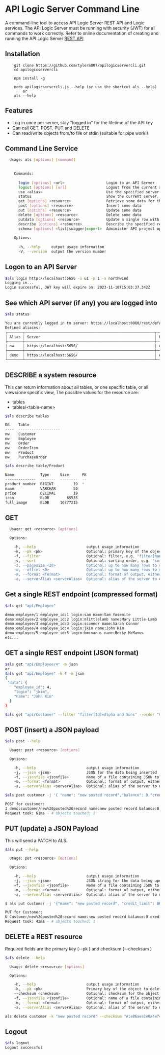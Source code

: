 

# API Logic Server Command Line
A command-line tool to access API Logic Server REST API and Logic services.
The API Logic Server must be running with security (JWT) for all commands to work correctly.
Refer to online documentation of creating and running the API Logic Server [REST API](https://apilogicserver.github.io/Docs/) 

## Installation

```aidl
    git clone https://github.com/tylerm007/apilogicservercli.git
    cd apilogicservercli
    
    npm install -g

    node apilogicservercli.js --help (or use the shortcut als --help)
        or
    als --help
```


## Features

* Log in once per server, stay "logged in" for the lifetime of the API key
* Can call GET, POST, PUT and DELETE
* Can read/write objects from/to file or stdin (suitable for pipe work!)

## Command Line Service
```sh
  Usage: als [options] [command]
  
  
    Commands:
  
      login [options] <url>                   Login to an API Server
      logout [options] [url]                  Logout from the current server, or a specific server
      use <alias>                             Use the specified server by default
      status                                  Show the current server, and any defined server aliases
      get [options] <resource>                Retrieve some data for the given table/view or custom endpoint
      post [options] <resource>               Insert some data
      put [options] <resource>                Update some data
      delete [options] <resource>             Delete some data
      putdata [options] <resource>            Update a single row with an upload to a file to a named attribute (-k <key> -c <attr> -f foo.jpg)
      describe [options] <resource>           Describe the specified resource, can be: tables[/tablename], views[/viewname], resources, functions, license, serverinfo
      schema [options] <list|swagger|export>  Administer API project options for an account.
  
    Options:
  
      -h, --help     output usage information
      -V, --version  output the version number


```

## Logon to an API Server
```sh
$als login http://localhost:5656 -u u1 -p 1 -a northwind
Logging in...
Login successful, JWT key will expire on: 2023-11-18T15:03:37.342Z
```


## See which API server (if any) you are logged into
```sh
$als status

You are currently logged in to server: https://localhost:8080/rest/default/demo/v1 as user: demo
Defined aliases:
┌───────┬───────────────────────────────────────────────────────────┬───────┐
│ Alias │ Server                                                    │ User  │
├───────┼───────────────────────────────────────────────────────────┼───────┤
| nw    │ https://localhost:5656/                                   | u1    │
├───────┼───────────────────────────────────────────────────────────┼───────┤
│ demo  │ https://localhost:5656/                                   │ demo  │
└───────┴───────────────────────────────────────────────────────────┴───────┘
```


## DESCRIBE a system resource
This can return information about all tables, or one specific table,
or all views/one specific view, The possible values for the resource are:

* tables
* tables/&lt;table-name>

```sh
$als describe tables

DB    Table
----  -------------------
nw    Customer
nw    Employee
nw    Order
nw    OrderItem
nw    Product
nw    PurchaseOrder
```

```sh
$als describe table/Product

Name            Type     Size      PK
--------------  -------  --------  --
product_number  BIGINT         19  *
name            VARCHAR        50
price           DECIMAL        19
icon            BLOB        65535
full_image      BLOB     16777215
```


## GET
```sh
  Usage: get <resource> [options]

  Options:

    -h, --help                       output usage information
    -k, --pk <pk>                    Optional: primary key of the object to retrieve
    -f, --filter                     Optional: filter, e.g. "filter[name]=SomeName"
    -s, --sort                       Optional: sorting order, e.g. "sort=balance 
    -z, --pagesize <20>              Optional: up to how many rows to return per level
    -o, --offset <0>                 Optional: up to how many rows to return per level
    -m, --format <format>            Optional: format of output, either text (default), json or compactjson    --truncate <length>
    -a, --serverAlias <serverAlias>  Optional: alias of the server to use if other than the current default server
```


## Get a single REST endpoint (compressed format)
```sh
$als get "apl/Employee"

demo:employee/1 employee_id:1 login:sam name:Sam Yosemite
demo:employee/2 employee_id:2 login:mlittlelamb name:Mary Little-Lamb
demo:employee/3 employee_id:3 login:sconnor name:Sarah Connor
demo:employee/4 employee_id:4 login:jkim name:John Kim
demo:employee/5 employee_id:5 login:bmcmanus name:Becky McManus
etc...
```

## GET a single REST endpoint (JSON format)
```sh
$als get "api/Employee/4" -m json
or
$als get "api/Employee" -k 4 -m json
{
 "data": {
    "employee_id": 4,
    "login": "jkim",
    "name": "John Kim"
  }
}

$als get "api/Customer" --filter "filter[Id]=Alpha and Sons" --order "CustomerName"
```

## POST (insert) a JSON payload

```sh
$als post --help

  Usage: post <resource> [options]

  Options:

    -h, --help                       output usage information
    -j, --json <json>                JSON for the data being inserted
    -f, --jsonfile <jsonfile>        Name of a file containing JSON to be inserted, or stdin to read from stdin
    -m, --format <format>            Optional: format of output, either text (default), json or compactjson
    -a, --serverAlias <serverAlias>  Optional: alias of the server to use if other than the current default server

$als post customer -j '{ "name": "new posted record","balance": 0,"credit_limit": 9000 }'

POST for customer:
I demo:customer/new%20posted%20record name:new posted record balance:0 credit_limit:9000
Request took: 61ms - # objects touched: 1
```

## PUT (update) a JSON Payload
This will send a PATCH to ALS.
```sh
$als put --help

  Usage: put <resource> [options]

  Options:

    -h, --help                       output usage information
    -j, --json <json>                JSON string for the data being updated
    -f, --jsonfile <jsonfile>        Name of a file containing JSON to be updated, or stdin to read from stdin
    -m, --format <format>            Optional: format of output, either text (default), json or compactjson
    -a, --serverAlias <serverAlias>  Optional: alias of the server to use if other than the current default server

$ als put customer -j '{"name": "new posted record", "credit_limit": 8000  }'

PUT for Customer:
U Customer/new%20posted%20record name:new posted record balance:0 credit_limit:8000
Request took: 42ms - # objects touched: 1
```

## DELETE a REST resource
Required fields are the primary key (--pk <pkey>) and checksum (--checksum <value>)

```sh
$als delete --help

  Usage: delete <resource> [options]

  Options:

    -h, --help                       output usage information
    -k, --pk <pk>                    Primary key of the object to delete
    --checksum <checksum>            Optional: checksum for the object to delete, or "override". If not specified, the object will be retrieved then deleted.
    -f, --jsonfile <jsonfile>        Optional: name of a file containing JSON to be deleted, or stdin to read from stdin
    -m, --format <format>            Optional: format of output, either text (default), json or compactjson
    -a, --serverAlias <serverAlias>  Optional: alias of the server to use if other than the current default server

als delete customer -k "new posted record" --checksum "A:e86aea2e0a4e74bf"
```
## Logout

```sh
$als logout
Logout successful
```
